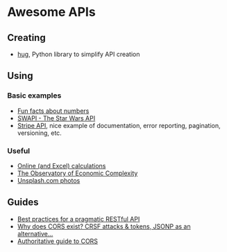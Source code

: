 # Awesome APIs

## Creating
- [hug](http://www.hug.rest/), Python library to simplify API creation

## Using
### Basic examples
- [Fun facts about numbers](http://numbersapi.com/)
- [SWAPI - The Star Wars API](https://swapi.co/)
- [Stripe API](https://stripe.com/docs/api), nice example of documentation, error reporting, pagination, versioning, etc.

### Useful
- [Online (and Excel) calculations](http://www.nematrian.com/)
- [The Observatory of Economic Complexity](https://atlas.media.mit.edu)
- [Unsplash.com photos](https://picsum.photos)


## Guides
- [Best practices for a pragmatic RESTful API](https://www.vinaysahni.com/best-practices-for-a-pragmatic-restful-api)
- [Why does CORS exist? CRSF attacks & tokens, JSONP as an alternative...](https://stackoverflow.com/questions/14681292/same-origin-policy-and-cors-cross-origin-resource-sharing/27294846#27294846)
- [Authoritative guide to CORS](https://www.moesif.com/blog/technical/cors/Authoritative-Guide-to-CORS-Cross-Origin-Resource-Sharing-for-REST-APIs/)
